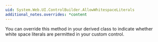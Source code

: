```yaml
---
uid: System.Web.UI.ControlBuilder.AllowWhitespaceLiterals
additional_notes.overrides: *content
---
```


<p>You can override this method in your derived class to indicate whether white space literals are permitted in your custom control.</p>


